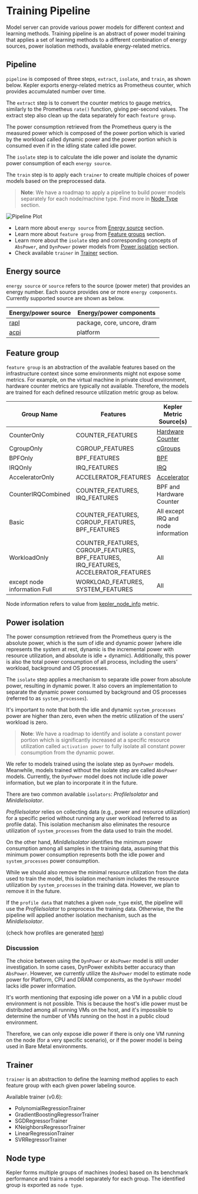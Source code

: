 # Training Pipeline

Model server can provide various power models for different context and learning methods. Training
pipeline is an abstract of power model training that applies a set of learning methods to a
different combination of energy sources, power isolation methods, available energy-related metrics.

## Pipeline

`pipeline` is composed of three steps, `extract`, `isolate`, and `train`, as shown below. Kepler
exports energy-related metrics as Prometheus counter, which provides accumulated number over time.

The `extract` step is to convert the counter metrics to gauge metrics, similarly to the Prometheus
`rate()` function, giving per-second values. The extract step also clean up the data separately for
each `feature group`.

The power consumption retrieved from the Prometheus query is the measured power which is composed of
the power portion which is varied by the workload called dynamic power and the power portion which
is consumed even if in the idling state called idle power.

The `isolate` step is to calculate the idle power and isolate the dynamic power consumption of each
`energy source`.

The `train` step is to apply each `trainer` to create multiple choices of power models based on the
preprocessed data.

> **Note**: We have a roadmap to apply a pipeline to build power models separately for each node/machine
type. Find more in [Node Type](#node-type) section.

![Pipeline Plot](../fig/pipeline_plot.png)

- Learn more about `energy source` from [Energy source](#energy-source) section.
- Learn more about `feature group` from [Feature groups](#feature-group) section.
- Learn more about the `isolate` step and corresponding concepts of `AbsPower`, and `DynPower` power
  models from [Power isolation](#power-isolation) section.
- Check available `trainer` in [Trainer](#trainer) section.

## Energy source

`energy source` or `source` refers to the source (power meter) that provides an energy number. Each
source provides one or more `energy components`. Currently supported source are shown as below.

Energy/power source|Energy/power components
---|---
[rapl](../design/kepler-energy-sources.md#rapl---running-average-power-limit)|package, core, uncore, dram
[acpi](../design/kepler-energy-sources.md#using-kernel-driver-xgene-hwmon)|platform

## Feature group

`feature group` is an abstraction of the available features based on the infrastructure context since
some environments might not expose some metrics. For example, on the virtual machine in private cloud
environment, hardware counter metrics are typically not available. Therefore, the models are trained
for each defined resource utilization metric group as below.

Group Name|Features|Kepler Metric Source(s)
---|---|---
CounterOnly|COUNTER_FEATURES|[Hardware Counter](../design/metrics.md#hardware-counter-metrics)
CgroupOnly|CGROUP_FEATURES|[cGroups](../design/metrics.md#cgroups-metrics)
BPFOnly|BPF_FEATURES|[BPF](../design/metrics.md#base-metric)
IRQOnly|IRQ_FEATURES|[IRQ](../design/metrics.md#irq-metrics)
AcceleratorOnly|ACCELERATOR_FEATURES|[Accelerator](../design/metrics.md#Accelerator-metrics)
CounterIRQCombined|COUNTER_FEATURES, IRQ_FEATURES|BPF and Hardware Counter
Basic|COUNTER_FEATURES, CGROUP_FEATURES, BPF_FEATURES|All except IRQ and node information
WorkloadOnly|COUNTER_FEATURES, CGROUP_FEATURES, BPF_FEATURES, IRQ_FEATURES, ACCELERATOR_FEATURES|All
except node information Full|WORKLOAD_FEATURES, SYSTEM_FEATURES|All

Node information refers to value from [kepler_node_info](../design/metrics.md#kepler-metrics-for-node-information)
metric.

## Power isolation

The power consumption retrieved from the Prometheus query is the absolute power, which is the sum of
idle and dynamic power (where idle represents the system at rest, dynamic is the incremental power
with resource utilization, and absolute is idle + dynamic). Additionally, this power is also the
total power consumption of all process, including the users' workload, background and OS processes.

The `isolate` step applies a mechanism to separate idle power from absolute power, resulting in
dynamic power. It also covers an implementation to separate the dynamic power consumed by background
and OS processes (referred to as `system_processes`).

It's important to note that both the idle and dynamic `system_processes` power are higher than
zero, even when the metric utilization of the users' workload is zero.

> **Note**: We have a roadmap to identify and isolate a constant power portion which is
significantly increased at a specific resource utilization called `activation power` to fully
isolate all constant power consumption from the dynamic power.

We refer to models trained using the isolate step as `DynPower` models. Meanwhile, models
trained without the isolate step are called `AbsPower` models. Currently, the `DynPower` model
does not include idle power information, but we plan to incorporate it in the future.

There are two common available `isolators`: *ProfileIsolator* and *MinIdleIsolator*.

*ProfileIsolator* relies on collecting data (e.g., power and resource utilization) for a
specific period without running any user workload (referred to as profile data). This
isolation mechanism also eliminates the resource utilization of `system_processes` from
the data used to train the model.

On the other hand, *MinIdleIsolator* identifies the minimum power consumption among all
samples in the training data, assuming that this minimum power consumption represents both
the idle power and `system_processes` power consumption.

While we should also remove the minimal resource utilization from the data used to train the
model, this isolation mechanism includes the resource utilization by `system_processes` in the
training data. However, we plan to remove it in the future.

If the `profile data` that matches a given `node_type` exist, the pipeline will use the
*ProfileIsolator* to preprocess the training data. Otherwise, the the pipeline will applied
another isolation mechanism, such as the *MinIdleIsolator*.

(check how profiles are generated [here](./node_profile.md))

### Discussion

The choice between using the `DynPower` or `AbsPower` model is still under investigation. In some
cases, DynPower exhibits better accuracy than `AbsPower`. However, we currently utilize the
`AbsPower` model to estimate node power for Platform, CPU and DRAM components, as the `DynPower`
model lacks idle power information.

It's worth mentioning that exposing idle power on a VM in a public cloud environment is not
possible. This is because the host's idle power must be distributed among all running VMs on
the host, and it's impossible to determine the number of VMs running on the host in a public
cloud environment.

Therefore, we can only expose idle power if there is only one VM running on the node (for a
very specific scenario), or if the power model is being used in Bare Metal environments.

## Trainer

`trainer` is an abstraction to define the learning method applies to each feature group with
each given power labeling source.

Available trainer (v0.6):

- PolynomialRegressionTrainer
- GradientBoostingRegressorTrainer
- SGDRegressorTrainer
- KNeighborsRegressorTrainer
- LinearRegressionTrainer
- SVRRegressorTrainer

## Node type

Kepler forms multiple groups of machines (nodes) based on its benchmark performance and
trains a model separately for each group. The identified group is exported as `node type`.
